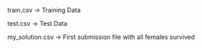 train.csv -> Training Data

test.csv  -> Test Data

my_solution.csv -> First submission file with all females survived
